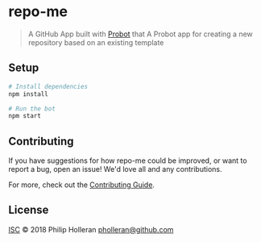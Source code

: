 # repo-me

> A GitHub App built with [Probot](https://github.com/probot/probot) that A Probot app for creating a new repository based on an existing template

## Setup

```sh
# Install dependencies
npm install

# Run the bot
npm start
```

## Contributing

If you have suggestions for how repo-me could be improved, or want to report a bug, open an issue! We'd love all and any contributions.

For more, check out the [Contributing Guide](CONTRIBUTING.md).

## License

[ISC](LICENSE) © 2018 Philip Holleran <pholleran@github.com>
